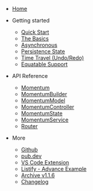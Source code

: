 - [Home](/)

- Getting started

    - [Quick Start](quick-start.md)
    - [The Basics](basics.md)
    - [Asynchronous](asynchronous.md)
    - [Persistence State](persistence.md)
    - [Time Travel (Undo/Redo)](time-travel.md)
    - [Equatable Support](equatable.md)

- API Reference

    - [Momentum](momentum.md)
    - [MomentumBuilder](momentum-builder.md)
    - [MomentumModel](momentum-model.md)
    - [MomentumController](momentum-controller.md)
    - [MomentumState](momentum-state.md)
    - [MomentumService](momentum-service.md)
    - [Router](router.md)

- More

    - [Github](https://github.com/xamantra/momentum)
    - [pub.dev](https://pub.dev/packages/momentum)
    - [VS Code Extension](https://marketplace.visualstudio.com/items?itemName=xamantra.momentum-code)
    - [Listify - Advance Example](https://github.com/xamantra/listify)
    - [Archive v1.1.6](https://storage.googleapis.com/pub-packages/packages/momentum-1.1.6.tar.gz)
    - [Changelog](changelog.md)